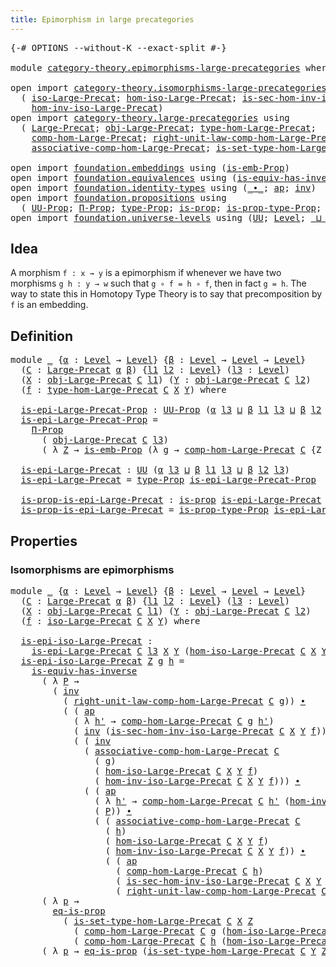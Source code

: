 ```yaml
---
title: Epimorphism in large precategories
---
```


<pre class="Agda"><a id="60" class="Symbol">{-#</a> <a id="64" class="Keyword">OPTIONS</a> <a id="72" class="Pragma">--without-K</a> <a id="84" class="Pragma">--exact-split</a> <a id="98" class="Symbol">#-}</a>

<a id="103" class="Keyword">module</a> <a id="110" href="category-theory.epimorphisms-large-precategories.html" class="Module">category-theory.epimorphisms-large-precategories</a> <a id="159" class="Keyword">where</a>

<a id="166" class="Keyword">open</a> <a id="171" class="Keyword">import</a> <a id="178" href="category-theory.isomorphisms-large-precategories.html" class="Module">category-theory.isomorphisms-large-precategories</a> <a id="227" class="Keyword">using</a>
  <a id="235" class="Symbol">(</a> <a id="237" href="category-theory.isomorphisms-large-precategories.html#1884" class="Function">iso-Large-Precat</a><a id="253" class="Symbol">;</a> <a id="255" href="category-theory.isomorphisms-large-precategories.html#2030" class="Function">hom-iso-Large-Precat</a><a id="275" class="Symbol">;</a> <a id="277" href="category-theory.isomorphisms-large-precategories.html#2405" class="Function">is-sec-hom-inv-iso-Large-Precat</a><a id="308" class="Symbol">;</a>
    <a id="314" href="category-theory.isomorphisms-large-precategories.html#2285" class="Function">hom-inv-iso-Large-Precat</a><a id="338" class="Symbol">)</a>
<a id="340" class="Keyword">open</a> <a id="345" class="Keyword">import</a> <a id="352" href="category-theory.large-precategories.html" class="Module">category-theory.large-precategories</a> <a id="388" class="Keyword">using</a>
  <a id="396" class="Symbol">(</a> <a id="398" href="category-theory.large-precategories.html#668" class="Record">Large-Precat</a><a id="410" class="Symbol">;</a> <a id="412" href="category-theory.large-precategories.html#786" class="Field">obj-Large-Precat</a><a id="428" class="Symbol">;</a> <a id="430" href="category-theory.large-precategories.html#2377" class="Function">type-hom-Large-Precat</a><a id="451" class="Symbol">;</a>
    <a id="457" href="category-theory.large-precategories.html#952" class="Field">comp-hom-Large-Precat</a><a id="478" class="Symbol">;</a> <a id="480" href="category-theory.large-precategories.html#1965" class="Field">right-unit-law-comp-hom-Large-Precat</a><a id="516" class="Symbol">;</a>
    <a id="522" href="category-theory.large-precategories.html#1308" class="Field">associative-comp-hom-Large-Precat</a><a id="555" class="Symbol">;</a> <a id="557" href="category-theory.large-precategories.html#2477" class="Function">is-set-type-hom-Large-Precat</a><a id="585" class="Symbol">)</a>

<a id="588" class="Keyword">open</a> <a id="593" class="Keyword">import</a> <a id="600" href="foundation.embeddings.html" class="Module">foundation.embeddings</a> <a id="622" class="Keyword">using</a> <a id="628" class="Symbol">(</a><a id="629" href="foundation.embeddings.html#1958" class="Function">is-emb-Prop</a><a id="640" class="Symbol">)</a>
<a id="642" class="Keyword">open</a> <a id="647" class="Keyword">import</a> <a id="654" href="foundation.equivalences.html" class="Module">foundation.equivalences</a> <a id="678" class="Keyword">using</a> <a id="684" class="Symbol">(</a><a id="685" href="foundation-core.equivalences.html#3013" class="Function">is-equiv-has-inverse</a><a id="705" class="Symbol">)</a>
<a id="707" class="Keyword">open</a> <a id="712" class="Keyword">import</a> <a id="719" href="foundation.identity-types.html" class="Module">foundation.identity-types</a> <a id="745" class="Keyword">using</a> <a id="751" class="Symbol">(</a><a id="752" href="foundation-core.identity-types.html#2425" class="Function Operator">_∙_</a><a id="755" class="Symbol">;</a> <a id="757" href="foundation-core.identity-types.html#4003" class="Function">ap</a><a id="759" class="Symbol">;</a> <a id="761" href="foundation-core.identity-types.html#2729" class="Function">inv</a><a id="764" class="Symbol">)</a>
<a id="766" class="Keyword">open</a> <a id="771" class="Keyword">import</a> <a id="778" href="foundation.propositions.html" class="Module">foundation.propositions</a> <a id="802" class="Keyword">using</a>
  <a id="810" class="Symbol">(</a> <a id="812" href="foundation-core.propositions.html#1393" class="Function">UU-Prop</a><a id="819" class="Symbol">;</a> <a id="821" href="foundation-core.propositions.html#6694" class="Function">Π-Prop</a><a id="827" class="Symbol">;</a> <a id="829" href="foundation-core.propositions.html#1495" class="Function">type-Prop</a><a id="838" class="Symbol">;</a> <a id="840" href="foundation-core.propositions.html#1309" class="Function">is-prop</a><a id="847" class="Symbol">;</a> <a id="849" href="foundation-core.propositions.html#1562" class="Function">is-prop-type-Prop</a><a id="866" class="Symbol">;</a> <a id="868" href="foundation-core.propositions.html#2719" class="Function">eq-is-prop</a><a id="878" class="Symbol">)</a>
<a id="880" class="Keyword">open</a> <a id="885" class="Keyword">import</a> <a id="892" href="foundation.universe-levels.html" class="Module">foundation.universe-levels</a> <a id="919" class="Keyword">using</a> <a id="925" class="Symbol">(</a><a id="926" href="foundation-core.universe-levels.html#235" class="Primitive">UU</a><a id="928" class="Symbol">;</a> <a id="930" href="Agda.Primitive.html#597" class="Postulate">Level</a><a id="935" class="Symbol">;</a> <a id="937" href="Agda.Primitive.html#810" class="Primitive Operator">_⊔_</a><a id="940" class="Symbol">)</a>
</pre>
## Idea

A morphism `f : x → y` is a epimorphism if whenever we have two morphisms `g h : y → w` such that `g ∘ f = h ∘ f`, then in fact `g = h`. The way to state this in Homotopy Type Theory is to say that precomposition by `f` is an embedding.

## Definition

<pre class="Agda"><a id="1217" class="Keyword">module</a> <a id="1224" href="category-theory.epimorphisms-large-precategories.html#1224" class="Module">_</a> <a id="1226" class="Symbol">{</a><a id="1227" href="category-theory.epimorphisms-large-precategories.html#1227" class="Bound">α</a> <a id="1229" class="Symbol">:</a> <a id="1231" href="Agda.Primitive.html#597" class="Postulate">Level</a> <a id="1237" class="Symbol">→</a> <a id="1239" href="Agda.Primitive.html#597" class="Postulate">Level</a><a id="1244" class="Symbol">}</a> <a id="1246" class="Symbol">{</a><a id="1247" href="category-theory.epimorphisms-large-precategories.html#1247" class="Bound">β</a> <a id="1249" class="Symbol">:</a> <a id="1251" href="Agda.Primitive.html#597" class="Postulate">Level</a> <a id="1257" class="Symbol">→</a> <a id="1259" href="Agda.Primitive.html#597" class="Postulate">Level</a> <a id="1265" class="Symbol">→</a> <a id="1267" href="Agda.Primitive.html#597" class="Postulate">Level</a><a id="1272" class="Symbol">}</a>
  <a id="1276" class="Symbol">(</a><a id="1277" href="category-theory.epimorphisms-large-precategories.html#1277" class="Bound">C</a> <a id="1279" class="Symbol">:</a> <a id="1281" href="category-theory.large-precategories.html#668" class="Record">Large-Precat</a> <a id="1294" href="category-theory.epimorphisms-large-precategories.html#1227" class="Bound">α</a> <a id="1296" href="category-theory.epimorphisms-large-precategories.html#1247" class="Bound">β</a><a id="1297" class="Symbol">)</a> <a id="1299" class="Symbol">{</a><a id="1300" href="category-theory.epimorphisms-large-precategories.html#1300" class="Bound">l1</a> <a id="1303" href="category-theory.epimorphisms-large-precategories.html#1303" class="Bound">l2</a> <a id="1306" class="Symbol">:</a> <a id="1308" href="Agda.Primitive.html#597" class="Postulate">Level</a><a id="1313" class="Symbol">}</a> <a id="1315" class="Symbol">(</a><a id="1316" href="category-theory.epimorphisms-large-precategories.html#1316" class="Bound">l3</a> <a id="1319" class="Symbol">:</a> <a id="1321" href="Agda.Primitive.html#597" class="Postulate">Level</a><a id="1326" class="Symbol">)</a>
  <a id="1330" class="Symbol">(</a><a id="1331" href="category-theory.epimorphisms-large-precategories.html#1331" class="Bound">X</a> <a id="1333" class="Symbol">:</a> <a id="1335" href="category-theory.large-precategories.html#786" class="Field">obj-Large-Precat</a> <a id="1352" href="category-theory.epimorphisms-large-precategories.html#1277" class="Bound">C</a> <a id="1354" href="category-theory.epimorphisms-large-precategories.html#1300" class="Bound">l1</a><a id="1356" class="Symbol">)</a> <a id="1358" class="Symbol">(</a><a id="1359" href="category-theory.epimorphisms-large-precategories.html#1359" class="Bound">Y</a> <a id="1361" class="Symbol">:</a> <a id="1363" href="category-theory.large-precategories.html#786" class="Field">obj-Large-Precat</a> <a id="1380" href="category-theory.epimorphisms-large-precategories.html#1277" class="Bound">C</a> <a id="1382" href="category-theory.epimorphisms-large-precategories.html#1303" class="Bound">l2</a><a id="1384" class="Symbol">)</a>
  <a id="1388" class="Symbol">(</a><a id="1389" href="category-theory.epimorphisms-large-precategories.html#1389" class="Bound">f</a> <a id="1391" class="Symbol">:</a> <a id="1393" href="category-theory.large-precategories.html#2377" class="Function">type-hom-Large-Precat</a> <a id="1415" href="category-theory.epimorphisms-large-precategories.html#1277" class="Bound">C</a> <a id="1417" href="category-theory.epimorphisms-large-precategories.html#1331" class="Bound">X</a> <a id="1419" href="category-theory.epimorphisms-large-precategories.html#1359" class="Bound">Y</a><a id="1420" class="Symbol">)</a> <a id="1422" class="Keyword">where</a>

  <a id="1431" href="category-theory.epimorphisms-large-precategories.html#1431" class="Function">is-epi-Large-Precat-Prop</a> <a id="1456" class="Symbol">:</a> <a id="1458" href="foundation-core.propositions.html#1393" class="Function">UU-Prop</a> <a id="1466" class="Symbol">(</a><a id="1467" href="category-theory.epimorphisms-large-precategories.html#1227" class="Bound">α</a> <a id="1469" href="category-theory.epimorphisms-large-precategories.html#1316" class="Bound">l3</a> <a id="1472" href="Agda.Primitive.html#810" class="Primitive Operator">⊔</a> <a id="1474" href="category-theory.epimorphisms-large-precategories.html#1247" class="Bound">β</a> <a id="1476" href="category-theory.epimorphisms-large-precategories.html#1300" class="Bound">l1</a> <a id="1479" href="category-theory.epimorphisms-large-precategories.html#1316" class="Bound">l3</a> <a id="1482" href="Agda.Primitive.html#810" class="Primitive Operator">⊔</a> <a id="1484" href="category-theory.epimorphisms-large-precategories.html#1247" class="Bound">β</a> <a id="1486" href="category-theory.epimorphisms-large-precategories.html#1303" class="Bound">l2</a> <a id="1489" href="category-theory.epimorphisms-large-precategories.html#1316" class="Bound">l3</a><a id="1491" class="Symbol">)</a>
  <a id="1495" href="category-theory.epimorphisms-large-precategories.html#1431" class="Function">is-epi-Large-Precat-Prop</a> <a id="1520" class="Symbol">=</a>
    <a id="1526" href="foundation-core.propositions.html#6694" class="Function">Π-Prop</a>
      <a id="1539" class="Symbol">(</a> <a id="1541" href="category-theory.large-precategories.html#786" class="Field">obj-Large-Precat</a> <a id="1558" href="category-theory.epimorphisms-large-precategories.html#1277" class="Bound">C</a> <a id="1560" href="category-theory.epimorphisms-large-precategories.html#1316" class="Bound">l3</a><a id="1562" class="Symbol">)</a>
      <a id="1570" class="Symbol">(</a> <a id="1572" class="Symbol">λ</a> <a id="1574" href="category-theory.epimorphisms-large-precategories.html#1574" class="Bound">Z</a> <a id="1576" class="Symbol">→</a> <a id="1578" href="foundation.embeddings.html#1958" class="Function">is-emb-Prop</a> <a id="1590" class="Symbol">(λ</a> <a id="1593" href="category-theory.epimorphisms-large-precategories.html#1593" class="Bound">g</a> <a id="1595" class="Symbol">→</a> <a id="1597" href="category-theory.large-precategories.html#952" class="Field">comp-hom-Large-Precat</a> <a id="1619" href="category-theory.epimorphisms-large-precategories.html#1277" class="Bound">C</a> <a id="1621" class="Symbol">{</a><a id="1622" class="Argument">Z</a> <a id="1624" class="Symbol">=</a> <a id="1626" href="category-theory.epimorphisms-large-precategories.html#1574" class="Bound">Z</a><a id="1627" class="Symbol">}</a> <a id="1629" href="category-theory.epimorphisms-large-precategories.html#1593" class="Bound">g</a> <a id="1631" href="category-theory.epimorphisms-large-precategories.html#1389" class="Bound">f</a><a id="1632" class="Symbol">))</a>

  <a id="1638" href="category-theory.epimorphisms-large-precategories.html#1638" class="Function">is-epi-Large-Precat</a> <a id="1658" class="Symbol">:</a> <a id="1660" href="foundation-core.universe-levels.html#235" class="Primitive">UU</a> <a id="1663" class="Symbol">(</a><a id="1664" href="category-theory.epimorphisms-large-precategories.html#1227" class="Bound">α</a> <a id="1666" href="category-theory.epimorphisms-large-precategories.html#1316" class="Bound">l3</a> <a id="1669" href="Agda.Primitive.html#810" class="Primitive Operator">⊔</a> <a id="1671" href="category-theory.epimorphisms-large-precategories.html#1247" class="Bound">β</a> <a id="1673" href="category-theory.epimorphisms-large-precategories.html#1300" class="Bound">l1</a> <a id="1676" href="category-theory.epimorphisms-large-precategories.html#1316" class="Bound">l3</a> <a id="1679" href="Agda.Primitive.html#810" class="Primitive Operator">⊔</a> <a id="1681" href="category-theory.epimorphisms-large-precategories.html#1247" class="Bound">β</a> <a id="1683" href="category-theory.epimorphisms-large-precategories.html#1303" class="Bound">l2</a> <a id="1686" href="category-theory.epimorphisms-large-precategories.html#1316" class="Bound">l3</a><a id="1688" class="Symbol">)</a>
  <a id="1692" href="category-theory.epimorphisms-large-precategories.html#1638" class="Function">is-epi-Large-Precat</a> <a id="1712" class="Symbol">=</a> <a id="1714" href="foundation-core.propositions.html#1495" class="Function">type-Prop</a> <a id="1724" href="category-theory.epimorphisms-large-precategories.html#1431" class="Function">is-epi-Large-Precat-Prop</a>

  <a id="1752" href="category-theory.epimorphisms-large-precategories.html#1752" class="Function">is-prop-is-epi-Large-Precat</a> <a id="1780" class="Symbol">:</a> <a id="1782" href="foundation-core.propositions.html#1309" class="Function">is-prop</a> <a id="1790" href="category-theory.epimorphisms-large-precategories.html#1638" class="Function">is-epi-Large-Precat</a>
  <a id="1812" href="category-theory.epimorphisms-large-precategories.html#1752" class="Function">is-prop-is-epi-Large-Precat</a> <a id="1840" class="Symbol">=</a> <a id="1842" href="foundation-core.propositions.html#1562" class="Function">is-prop-type-Prop</a> <a id="1860" href="category-theory.epimorphisms-large-precategories.html#1431" class="Function">is-epi-Large-Precat-Prop</a>
</pre>
## Properties

### Isomorphisms are epimorphisms

<pre class="Agda"><a id="1948" class="Keyword">module</a> <a id="1955" href="category-theory.epimorphisms-large-precategories.html#1955" class="Module">_</a> <a id="1957" class="Symbol">{</a><a id="1958" href="category-theory.epimorphisms-large-precategories.html#1958" class="Bound">α</a> <a id="1960" class="Symbol">:</a> <a id="1962" href="Agda.Primitive.html#597" class="Postulate">Level</a> <a id="1968" class="Symbol">→</a> <a id="1970" href="Agda.Primitive.html#597" class="Postulate">Level</a><a id="1975" class="Symbol">}</a> <a id="1977" class="Symbol">{</a><a id="1978" href="category-theory.epimorphisms-large-precategories.html#1978" class="Bound">β</a> <a id="1980" class="Symbol">:</a> <a id="1982" href="Agda.Primitive.html#597" class="Postulate">Level</a> <a id="1988" class="Symbol">→</a> <a id="1990" href="Agda.Primitive.html#597" class="Postulate">Level</a> <a id="1996" class="Symbol">→</a> <a id="1998" href="Agda.Primitive.html#597" class="Postulate">Level</a><a id="2003" class="Symbol">}</a>
  <a id="2007" class="Symbol">(</a><a id="2008" href="category-theory.epimorphisms-large-precategories.html#2008" class="Bound">C</a> <a id="2010" class="Symbol">:</a> <a id="2012" href="category-theory.large-precategories.html#668" class="Record">Large-Precat</a> <a id="2025" href="category-theory.epimorphisms-large-precategories.html#1958" class="Bound">α</a> <a id="2027" href="category-theory.epimorphisms-large-precategories.html#1978" class="Bound">β</a><a id="2028" class="Symbol">)</a> <a id="2030" class="Symbol">{</a><a id="2031" href="category-theory.epimorphisms-large-precategories.html#2031" class="Bound">l1</a> <a id="2034" href="category-theory.epimorphisms-large-precategories.html#2034" class="Bound">l2</a> <a id="2037" class="Symbol">:</a> <a id="2039" href="Agda.Primitive.html#597" class="Postulate">Level</a><a id="2044" class="Symbol">}</a> <a id="2046" class="Symbol">(</a><a id="2047" href="category-theory.epimorphisms-large-precategories.html#2047" class="Bound">l3</a> <a id="2050" class="Symbol">:</a> <a id="2052" href="Agda.Primitive.html#597" class="Postulate">Level</a><a id="2057" class="Symbol">)</a>
  <a id="2061" class="Symbol">(</a><a id="2062" href="category-theory.epimorphisms-large-precategories.html#2062" class="Bound">X</a> <a id="2064" class="Symbol">:</a> <a id="2066" href="category-theory.large-precategories.html#786" class="Field">obj-Large-Precat</a> <a id="2083" href="category-theory.epimorphisms-large-precategories.html#2008" class="Bound">C</a> <a id="2085" href="category-theory.epimorphisms-large-precategories.html#2031" class="Bound">l1</a><a id="2087" class="Symbol">)</a> <a id="2089" class="Symbol">(</a><a id="2090" href="category-theory.epimorphisms-large-precategories.html#2090" class="Bound">Y</a> <a id="2092" class="Symbol">:</a> <a id="2094" href="category-theory.large-precategories.html#786" class="Field">obj-Large-Precat</a> <a id="2111" href="category-theory.epimorphisms-large-precategories.html#2008" class="Bound">C</a> <a id="2113" href="category-theory.epimorphisms-large-precategories.html#2034" class="Bound">l2</a><a id="2115" class="Symbol">)</a>
  <a id="2119" class="Symbol">(</a><a id="2120" href="category-theory.epimorphisms-large-precategories.html#2120" class="Bound">f</a> <a id="2122" class="Symbol">:</a> <a id="2124" href="category-theory.isomorphisms-large-precategories.html#1884" class="Function">iso-Large-Precat</a> <a id="2141" href="category-theory.epimorphisms-large-precategories.html#2008" class="Bound">C</a> <a id="2143" href="category-theory.epimorphisms-large-precategories.html#2062" class="Bound">X</a> <a id="2145" href="category-theory.epimorphisms-large-precategories.html#2090" class="Bound">Y</a><a id="2146" class="Symbol">)</a> <a id="2148" class="Keyword">where</a>

  <a id="2157" href="category-theory.epimorphisms-large-precategories.html#2157" class="Function">is-epi-iso-Large-Precat</a> <a id="2181" class="Symbol">:</a>
    <a id="2187" href="category-theory.epimorphisms-large-precategories.html#1638" class="Function">is-epi-Large-Precat</a> <a id="2207" href="category-theory.epimorphisms-large-precategories.html#2008" class="Bound">C</a> <a id="2209" href="category-theory.epimorphisms-large-precategories.html#2047" class="Bound">l3</a> <a id="2212" href="category-theory.epimorphisms-large-precategories.html#2062" class="Bound">X</a> <a id="2214" href="category-theory.epimorphisms-large-precategories.html#2090" class="Bound">Y</a> <a id="2216" class="Symbol">(</a><a id="2217" href="category-theory.isomorphisms-large-precategories.html#2030" class="Function">hom-iso-Large-Precat</a> <a id="2238" href="category-theory.epimorphisms-large-precategories.html#2008" class="Bound">C</a> <a id="2240" href="category-theory.epimorphisms-large-precategories.html#2062" class="Bound">X</a> <a id="2242" href="category-theory.epimorphisms-large-precategories.html#2090" class="Bound">Y</a> <a id="2244" href="category-theory.epimorphisms-large-precategories.html#2120" class="Bound">f</a><a id="2245" class="Symbol">)</a>
  <a id="2249" href="category-theory.epimorphisms-large-precategories.html#2157" class="Function">is-epi-iso-Large-Precat</a> <a id="2273" href="category-theory.epimorphisms-large-precategories.html#2273" class="Bound">Z</a> <a id="2275" href="category-theory.epimorphisms-large-precategories.html#2275" class="Bound">g</a> <a id="2277" href="category-theory.epimorphisms-large-precategories.html#2277" class="Bound">h</a> <a id="2279" class="Symbol">=</a>
    <a id="2285" href="foundation-core.equivalences.html#3013" class="Function">is-equiv-has-inverse</a>
      <a id="2312" class="Symbol">(</a> <a id="2314" class="Symbol">λ</a> <a id="2316" href="category-theory.epimorphisms-large-precategories.html#2316" class="Bound">P</a> <a id="2318" class="Symbol">→</a>
        <a id="2328" class="Symbol">(</a> <a id="2330" href="foundation-core.identity-types.html#2729" class="Function">inv</a>
          <a id="2344" class="Symbol">(</a> <a id="2346" href="category-theory.large-precategories.html#1965" class="Field">right-unit-law-comp-hom-Large-Precat</a> <a id="2383" href="category-theory.epimorphisms-large-precategories.html#2008" class="Bound">C</a> <a id="2385" href="category-theory.epimorphisms-large-precategories.html#2275" class="Bound">g</a><a id="2386" class="Symbol">))</a> <a id="2389" href="foundation-core.identity-types.html#2425" class="Function Operator">∙</a>
          <a id="2401" class="Symbol">(</a> <a id="2403" class="Symbol">(</a> <a id="2405" href="foundation-core.identity-types.html#4003" class="Function">ap</a>
            <a id="2420" class="Symbol">(</a> <a id="2422" class="Symbol">λ</a> <a id="2424" href="category-theory.epimorphisms-large-precategories.html#2424" class="Bound">h&#39;</a> <a id="2427" class="Symbol">→</a> <a id="2429" href="category-theory.large-precategories.html#952" class="Field">comp-hom-Large-Precat</a> <a id="2451" href="category-theory.epimorphisms-large-precategories.html#2008" class="Bound">C</a> <a id="2453" href="category-theory.epimorphisms-large-precategories.html#2275" class="Bound">g</a> <a id="2455" href="category-theory.epimorphisms-large-precategories.html#2424" class="Bound">h&#39;</a><a id="2457" class="Symbol">)</a>
            <a id="2471" class="Symbol">(</a> <a id="2473" href="foundation-core.identity-types.html#2729" class="Function">inv</a> <a id="2477" class="Symbol">(</a><a id="2478" href="category-theory.isomorphisms-large-precategories.html#2405" class="Function">is-sec-hom-inv-iso-Large-Precat</a> <a id="2510" href="category-theory.epimorphisms-large-precategories.html#2008" class="Bound">C</a> <a id="2512" href="category-theory.epimorphisms-large-precategories.html#2062" class="Bound">X</a> <a id="2514" href="category-theory.epimorphisms-large-precategories.html#2090" class="Bound">Y</a> <a id="2516" href="category-theory.epimorphisms-large-precategories.html#2120" class="Bound">f</a><a id="2517" class="Symbol">)))</a> <a id="2521" href="foundation-core.identity-types.html#2425" class="Function Operator">∙</a>
            <a id="2535" class="Symbol">(</a> <a id="2537" class="Symbol">(</a> <a id="2539" href="foundation-core.identity-types.html#2729" class="Function">inv</a>
              <a id="2557" class="Symbol">(</a> <a id="2559" href="category-theory.large-precategories.html#1308" class="Field">associative-comp-hom-Large-Precat</a> <a id="2593" href="category-theory.epimorphisms-large-precategories.html#2008" class="Bound">C</a>
                <a id="2611" class="Symbol">(</a> <a id="2613" href="category-theory.epimorphisms-large-precategories.html#2275" class="Bound">g</a><a id="2614" class="Symbol">)</a>
                <a id="2632" class="Symbol">(</a> <a id="2634" href="category-theory.isomorphisms-large-precategories.html#2030" class="Function">hom-iso-Large-Precat</a> <a id="2655" href="category-theory.epimorphisms-large-precategories.html#2008" class="Bound">C</a> <a id="2657" href="category-theory.epimorphisms-large-precategories.html#2062" class="Bound">X</a> <a id="2659" href="category-theory.epimorphisms-large-precategories.html#2090" class="Bound">Y</a> <a id="2661" href="category-theory.epimorphisms-large-precategories.html#2120" class="Bound">f</a><a id="2662" class="Symbol">)</a>
                <a id="2680" class="Symbol">(</a> <a id="2682" href="category-theory.isomorphisms-large-precategories.html#2285" class="Function">hom-inv-iso-Large-Precat</a> <a id="2707" href="category-theory.epimorphisms-large-precategories.html#2008" class="Bound">C</a> <a id="2709" href="category-theory.epimorphisms-large-precategories.html#2062" class="Bound">X</a> <a id="2711" href="category-theory.epimorphisms-large-precategories.html#2090" class="Bound">Y</a> <a id="2713" href="category-theory.epimorphisms-large-precategories.html#2120" class="Bound">f</a><a id="2714" class="Symbol">)))</a> <a id="2718" href="foundation-core.identity-types.html#2425" class="Function Operator">∙</a>
              <a id="2734" class="Symbol">(</a> <a id="2736" class="Symbol">(</a> <a id="2738" href="foundation-core.identity-types.html#4003" class="Function">ap</a>
                <a id="2757" class="Symbol">(</a> <a id="2759" class="Symbol">λ</a> <a id="2761" href="category-theory.epimorphisms-large-precategories.html#2761" class="Bound">h&#39;</a> <a id="2764" class="Symbol">→</a> <a id="2766" href="category-theory.large-precategories.html#952" class="Field">comp-hom-Large-Precat</a> <a id="2788" href="category-theory.epimorphisms-large-precategories.html#2008" class="Bound">C</a> <a id="2790" href="category-theory.epimorphisms-large-precategories.html#2761" class="Bound">h&#39;</a> <a id="2793" class="Symbol">(</a><a id="2794" href="category-theory.isomorphisms-large-precategories.html#2285" class="Function">hom-inv-iso-Large-Precat</a> <a id="2819" href="category-theory.epimorphisms-large-precategories.html#2008" class="Bound">C</a> <a id="2821" href="category-theory.epimorphisms-large-precategories.html#2062" class="Bound">X</a> <a id="2823" href="category-theory.epimorphisms-large-precategories.html#2090" class="Bound">Y</a> <a id="2825" href="category-theory.epimorphisms-large-precategories.html#2120" class="Bound">f</a><a id="2826" class="Symbol">))</a>
                <a id="2845" class="Symbol">(</a> <a id="2847" href="category-theory.epimorphisms-large-precategories.html#2316" class="Bound">P</a><a id="2848" class="Symbol">))</a> <a id="2851" href="foundation-core.identity-types.html#2425" class="Function Operator">∙</a>
                <a id="2869" class="Symbol">(</a> <a id="2871" class="Symbol">(</a> <a id="2873" href="category-theory.large-precategories.html#1308" class="Field">associative-comp-hom-Large-Precat</a> <a id="2907" href="category-theory.epimorphisms-large-precategories.html#2008" class="Bound">C</a>
                  <a id="2927" class="Symbol">(</a> <a id="2929" href="category-theory.epimorphisms-large-precategories.html#2277" class="Bound">h</a><a id="2930" class="Symbol">)</a>
                  <a id="2950" class="Symbol">(</a> <a id="2952" href="category-theory.isomorphisms-large-precategories.html#2030" class="Function">hom-iso-Large-Precat</a> <a id="2973" href="category-theory.epimorphisms-large-precategories.html#2008" class="Bound">C</a> <a id="2975" href="category-theory.epimorphisms-large-precategories.html#2062" class="Bound">X</a> <a id="2977" href="category-theory.epimorphisms-large-precategories.html#2090" class="Bound">Y</a> <a id="2979" href="category-theory.epimorphisms-large-precategories.html#2120" class="Bound">f</a><a id="2980" class="Symbol">)</a>
                  <a id="3000" class="Symbol">(</a> <a id="3002" href="category-theory.isomorphisms-large-precategories.html#2285" class="Function">hom-inv-iso-Large-Precat</a> <a id="3027" href="category-theory.epimorphisms-large-precategories.html#2008" class="Bound">C</a> <a id="3029" href="category-theory.epimorphisms-large-precategories.html#2062" class="Bound">X</a> <a id="3031" href="category-theory.epimorphisms-large-precategories.html#2090" class="Bound">Y</a> <a id="3033" href="category-theory.epimorphisms-large-precategories.html#2120" class="Bound">f</a><a id="3034" class="Symbol">))</a> <a id="3037" href="foundation-core.identity-types.html#2425" class="Function Operator">∙</a>
                  <a id="3057" class="Symbol">(</a> <a id="3059" class="Symbol">(</a> <a id="3061" href="foundation-core.identity-types.html#4003" class="Function">ap</a>
                    <a id="3084" class="Symbol">(</a> <a id="3086" href="category-theory.large-precategories.html#952" class="Field">comp-hom-Large-Precat</a> <a id="3108" href="category-theory.epimorphisms-large-precategories.html#2008" class="Bound">C</a> <a id="3110" href="category-theory.epimorphisms-large-precategories.html#2277" class="Bound">h</a><a id="3111" class="Symbol">)</a>
                    <a id="3133" class="Symbol">(</a> <a id="3135" href="category-theory.isomorphisms-large-precategories.html#2405" class="Function">is-sec-hom-inv-iso-Large-Precat</a> <a id="3167" href="category-theory.epimorphisms-large-precategories.html#2008" class="Bound">C</a> <a id="3169" href="category-theory.epimorphisms-large-precategories.html#2062" class="Bound">X</a> <a id="3171" href="category-theory.epimorphisms-large-precategories.html#2090" class="Bound">Y</a> <a id="3173" href="category-theory.epimorphisms-large-precategories.html#2120" class="Bound">f</a><a id="3174" class="Symbol">))</a> <a id="3177" href="foundation-core.identity-types.html#2425" class="Function Operator">∙</a>
                    <a id="3199" class="Symbol">(</a> <a id="3201" href="category-theory.large-precategories.html#1965" class="Field">right-unit-law-comp-hom-Large-Precat</a> <a id="3238" href="category-theory.epimorphisms-large-precategories.html#2008" class="Bound">C</a> <a id="3240" href="category-theory.epimorphisms-large-precategories.html#2277" class="Bound">h</a><a id="3241" class="Symbol">)))))))</a>
      <a id="3255" class="Symbol">(</a> <a id="3257" class="Symbol">λ</a> <a id="3259" href="category-theory.epimorphisms-large-precategories.html#3259" class="Bound">p</a> <a id="3261" class="Symbol">→</a>
        <a id="3271" href="foundation-core.propositions.html#2719" class="Function">eq-is-prop</a>
          <a id="3292" class="Symbol">(</a> <a id="3294" href="category-theory.large-precategories.html#2477" class="Function">is-set-type-hom-Large-Precat</a> <a id="3323" href="category-theory.epimorphisms-large-precategories.html#2008" class="Bound">C</a> <a id="3325" href="category-theory.epimorphisms-large-precategories.html#2062" class="Bound">X</a> <a id="3327" href="category-theory.epimorphisms-large-precategories.html#2273" class="Bound">Z</a>
            <a id="3341" class="Symbol">(</a> <a id="3343" href="category-theory.large-precategories.html#952" class="Field">comp-hom-Large-Precat</a> <a id="3365" href="category-theory.epimorphisms-large-precategories.html#2008" class="Bound">C</a> <a id="3367" href="category-theory.epimorphisms-large-precategories.html#2275" class="Bound">g</a> <a id="3369" class="Symbol">(</a><a id="3370" href="category-theory.isomorphisms-large-precategories.html#2030" class="Function">hom-iso-Large-Precat</a> <a id="3391" href="category-theory.epimorphisms-large-precategories.html#2008" class="Bound">C</a> <a id="3393" href="category-theory.epimorphisms-large-precategories.html#2062" class="Bound">X</a> <a id="3395" href="category-theory.epimorphisms-large-precategories.html#2090" class="Bound">Y</a> <a id="3397" href="category-theory.epimorphisms-large-precategories.html#2120" class="Bound">f</a><a id="3398" class="Symbol">))</a>
            <a id="3413" class="Symbol">(</a> <a id="3415" href="category-theory.large-precategories.html#952" class="Field">comp-hom-Large-Precat</a> <a id="3437" href="category-theory.epimorphisms-large-precategories.html#2008" class="Bound">C</a> <a id="3439" href="category-theory.epimorphisms-large-precategories.html#2277" class="Bound">h</a> <a id="3441" class="Symbol">(</a><a id="3442" href="category-theory.isomorphisms-large-precategories.html#2030" class="Function">hom-iso-Large-Precat</a> <a id="3463" href="category-theory.epimorphisms-large-precategories.html#2008" class="Bound">C</a> <a id="3465" href="category-theory.epimorphisms-large-precategories.html#2062" class="Bound">X</a> <a id="3467" href="category-theory.epimorphisms-large-precategories.html#2090" class="Bound">Y</a> <a id="3469" href="category-theory.epimorphisms-large-precategories.html#2120" class="Bound">f</a><a id="3470" class="Symbol">))))</a>
      <a id="3481" class="Symbol">(</a> <a id="3483" class="Symbol">λ</a> <a id="3485" href="category-theory.epimorphisms-large-precategories.html#3485" class="Bound">p</a> <a id="3487" class="Symbol">→</a> <a id="3489" href="foundation-core.propositions.html#2719" class="Function">eq-is-prop</a> <a id="3500" class="Symbol">(</a><a id="3501" href="category-theory.large-precategories.html#2477" class="Function">is-set-type-hom-Large-Precat</a> <a id="3530" href="category-theory.epimorphisms-large-precategories.html#2008" class="Bound">C</a> <a id="3532" href="category-theory.epimorphisms-large-precategories.html#2090" class="Bound">Y</a> <a id="3534" href="category-theory.epimorphisms-large-precategories.html#2273" class="Bound">Z</a> <a id="3536" href="category-theory.epimorphisms-large-precategories.html#2275" class="Bound">g</a> <a id="3538" href="category-theory.epimorphisms-large-precategories.html#2277" class="Bound">h</a><a id="3539" class="Symbol">))</a>
</pre>